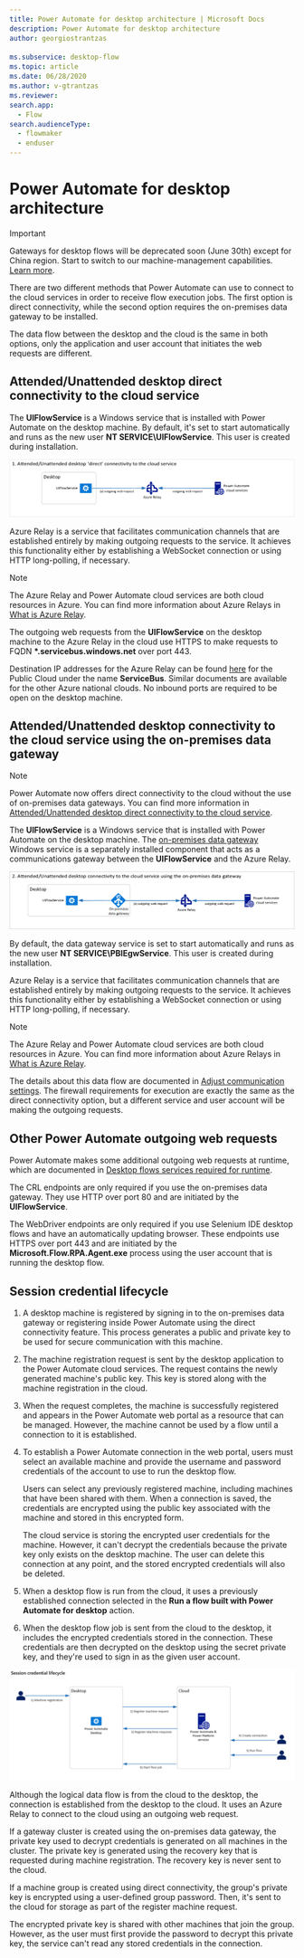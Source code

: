 ```yaml
---
title: Power Automate for desktop architecture | Microsoft Docs
description: Power Automate for desktop architecture
author: georgiostrantzas

ms.subservice: desktop-flow
ms.topic: article
ms.date: 06/28/2020
ms.author: v-gtrantzas
ms.reviewer:
search.app: 
  - Flow
search.audienceType: 
  - flowmaker
  - enduser
---
```


# Power Automate for desktop architecture

> [!IMPORTANT]
> Gateways for desktop flows will be deprecated soon (June 30th) except for China region. Start to switch to our machine-management capabilities. [Learn more](manage-machines.md#switch-from-gateways-to-direct-connectivity).

There are two different methods that Power Automate can use to connect to the cloud services in order to receive flow execution jobs. The first option is direct connectivity, while the second option requires the on-premises data gateway to be installed.

The data flow between the desktop and the cloud is the same in both options, only the application and user account that initiates the web requests are different. 

## Attended/Unattended desktop direct connectivity to the cloud service 

The **UIFlowService** is a Windows service that is installed with Power Automate on the desktop machine. By default, it's set to start automatically and runs as the new user **NT SERVICE\UIFlowService**. This user is created during installation. 

![Desktop direct connectivity diagram.](media/pad-architecture/pad-direct-connectivity.png)

Azure Relay is a service that facilitates communication channels that are established entirely by making outgoing requests to the service. It achieves this functionality either by establishing a WebSocket connection or using HTTP long-polling, if necessary. 

> [!NOTE]
> The Azure Relay and Power Automate cloud services are both cloud resources in Azure. You can find more information about Azure Relays in [What is Azure Relay](/azure/azure-relay/relay-what-is-it).

The outgoing web requests from the **UIFlowService** on the desktop machine to the Azure Relay in the cloud use HTTPS to make requests to FQDN **\*.servicebus.windows.net** over port 443. 

Destination IP addresses for the Azure Relay can be found [here](https://www.microsoft.com/download/details.aspx?id=56519) for the Public Cloud under the name **ServiceBus**. Similar documents are available for the other Azure national clouds. No inbound ports are required to be open on the desktop machine. 

## Attended/Unattended desktop connectivity to the cloud service using the on-premises data gateway 

> [!NOTE]
> Power Automate now offers direct connectivity to the cloud without the use of on-premises data gateways. You can find more information in [Attended/Unattended desktop direct connectivity to the cloud service](pad-architecture.md#attendedunattended-desktop-direct-connectivity-to-the-cloud-service).

The **UIFlowService** is a Windows service that is installed with Power Automate on the desktop machine. The [on-premises data gateway](/data-integration/gateway/service-gateway-onprem) Windows service is a separately installed component that acts as a communications gateway between the **UIFlowService** and the Azure Relay. 

![Desktop connectivity using the on-premises data gateway diagram.](media/pad-architecture/pad-on-premises-data-gateway.png)

By default, the data gateway service is set to start automatically and runs as the new user **NT SERVICE\PBIEgwService**. This user is created during installation. 

Azure Relay is a service that facilitates communication channels that are established entirely by making outgoing requests to the service. It achieves this functionality either by establishing a WebSocket connection or using HTTP long-polling, if necessary. 

> [!NOTE]
> The Azure Relay and Power Automate cloud services are both cloud resources in Azure. You can find more information about Azure Relays in [What is Azure Relay](/azure/azure-relay/relay-what-is-it).

The details about this data flow are documented in [Adjust communication settings](/data-integration/gateway/service-gateway-communication). The firewall requirements for execution are exactly the same as the direct connectivity option, but a different service and user account will be making the outgoing requests.

## Other Power Automate outgoing web requests 

Power Automate makes some additional outgoing web requests at runtime, which are documented in [Desktop flows services required for runtime](../ip-address-configuration.md#desktop-flows-services-required-for-runtime). 

The CRL endpoints are only required if you use the on-premises data gateway. They use HTTP over port 80 and are initiated by the **UIFlowService**. 

The WebDriver endpoints are only required if you use Selenium IDE desktop flows and have an automatically updating browser. These endpoints use HTTPS over port 443 and are initiated by the **Microsoft.Flow.RPA.Agent.exe** process using the user account that is running the desktop flow. 

## Session credential lifecycle

1. A desktop machine is registered by signing in to the on-premises data gateway or registering inside Power Automate using the direct connectivity feature. This process generates a public and private key to be used for secure communication with this machine. 

1. The machine registration request is sent by the desktop application to the Power Automate cloud services. The request contains the newly generated machine's public key. This key is stored along with the machine registration in the cloud. 

1. When the request completes, the machine is successfully registered and appears in the Power Automate web portal as a resource that can be managed. However, the machine cannot be used by a flow until a connection to it is established. 

1. To establish a Power Automate connection in the web portal, users must select an available machine and provide the username and password credentials of the account to use to run the desktop flow. 

    Users can select any previously registered machine, including machines that have been shared with them. When a connection is saved, the credentials are encrypted using the public key associated with the machine and stored in this encrypted form. 

   The cloud service is storing the encrypted user credentials for the machine. However, it can't decrypt the credentials because the private key only exists on the desktop machine. The user can delete this connection at any point, and the stored encrypted credentials will also be deleted. 

1. When a desktop flow is run from the cloud, it uses a previously established connection selected in the **Run a flow built with Power Automate for desktop**  action. 

1. When the desktop flow job is sent from the cloud to the desktop, it includes the encrypted credentials stored in the connection. These credentials are then decrypted on the desktop using the secret private key, and they're used to sign in as the given user account.  

![Session credential lifecycle diagram.](media/pad-architecture/pad-session-credential-lifecyle.png)

Although the logical data flow is from the cloud to the desktop, the connection is established from the desktop to the cloud. It uses an Azure Relay to connect to the cloud using an outgoing web request.

If a gateway cluster is created using the on-premises data gateway, the private key used to decrypt credentials is generated on all machines in the cluster. The private key is generated using the recovery key that is requested during machine registration. The recovery key is never sent to the cloud. 

If a machine group is created using direct connectivity, the group's private key is encrypted using a user-defined group password. Then, it's sent to the cloud for storage as part of the register machine request. 

The encrypted private key is shared with other machines that join the group. However, as the user must first provide the password to decrypt this private key, the service can't read any stored credentials in the connection.
